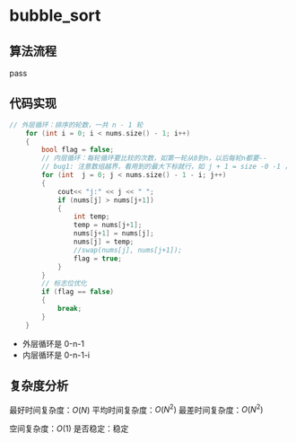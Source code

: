 # bubble_sort

## 算法流程

pass

## 代码实现

```c++
// 外层循环：排序的轮数，一共 n - 1 轮 
    for (int i = 0; i < nums.size() - 1; i++)
    {
        bool flag = false;
        // 内层循环：每轮循环要比较的次数，如第一轮从0到n，以后每轮n都要--
        // bug1: 注意数组越界，看用到的最大下标就行，如 j + 1 = size -0 -1 ，一开始没有-1导致数组越界
        for (int  j = 0; j < nums.size() - 1 - i; j++)
        {
            cout<< "j:" << j << " ";
            if (nums[j] > nums[j+1])
            {
                int temp;
                temp = nums[j+1];
                nums[j+1] = nums[j];
                nums[j] = temp;
                //swap(nums[j], nums[j+1]);
                flag = true;
            }
        }
        // 标志位优化
        if (flag == false)
        {
            break;
        }
    }
```

- 外层循环是 0-n-1
- 内层循环是 0-n-1-i

## 复杂度分析

最好时间复杂度：$O(N)$
平均时间复杂度：$O(N^2)$
最差时间复杂度：$O(N^2)$

空间复杂度：$O(1)$
是否稳定：稳定
